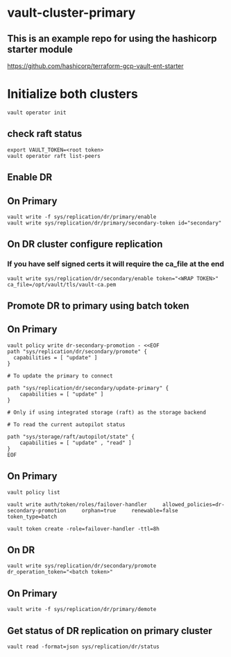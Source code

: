 # vault-cluster-primary

## This is an example repo for using the hashicorp starter module

https://github.com/hashicorp/terraform-gcp-vault-ent-starter

# Initialize both clusters
```
vault operator init
```
## check raft status
```
export VAULT_TOKEN=<root token>
vault operator raft list-peers
```

## Enable DR 

## On Primary

```
vault write -f sys/replication/dr/primary/enable
vault write sys/replication/dr/primary/secondary-token id="secondary"
```

## On DR cluster configure replication

### If you have self signed certs it will require the ca_file at the end
```
vault write sys/replication/dr/secondary/enable token="<WRAP TOKEN>" ca_file=/opt/vault/tls/vault-ca.pem
```

## Promote DR to primary using batch token

## On Primary
```
vault policy write dr-secondary-promotion - <<EOF
path "sys/replication/dr/secondary/promote" {
  capabilities = [ "update" ]
}

# To update the primary to connect

path "sys/replication/dr/secondary/update-primary" {
    capabilities = [ "update" ]
}

# Only if using integrated storage (raft) as the storage backend

# To read the current autopilot status

path "sys/storage/raft/autopilot/state" {
    capabilities = [ "update" , "read" ]
}
EOF
```
## On Primary
```
vault policy list

vault write auth/token/roles/failover-handler     allowed_policies=dr-secondary-promotion     orphan=true     renewable=false     token_type=batch

vault token create -role=failover-handler -ttl=8h
```

## On DR
```
vault write sys/replication/dr/secondary/promote      dr_operation_token="<batch token>"
```
## On Primary
```
vault write -f sys/replication/dr/primary/demote
```

## Get status of DR replication on primary cluster
```
vault read -format=json sys/replication/dr/status

```

